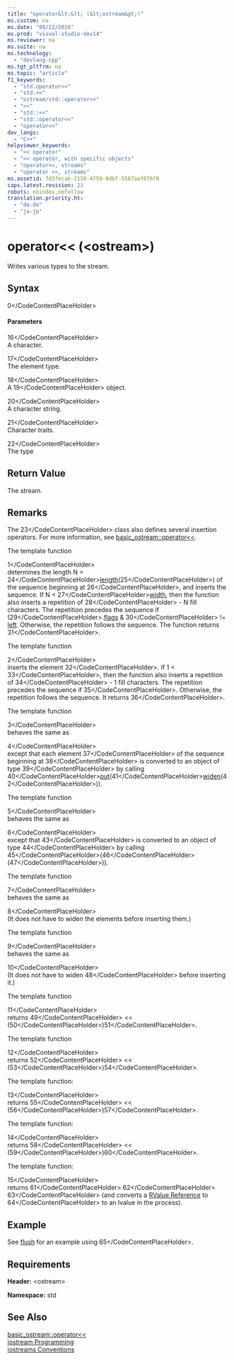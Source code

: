 ```yaml
---
title: "operator&lt;&lt; (&lt;ostream&gt;)"
ms.custom: na
ms.date: "09/22/2016"
ms.prod: "visual-studio-dev14"
ms.reviewer: na
ms.suite: na
ms.technology: 
  - "devlang-cpp"
ms.tgt_pltfrm: na
ms.topic: "article"
f1_keywords: 
  - "std.operator<<"
  - "std.<<"
  - "ostream/std::operator<<"
  - "<<"
  - "std::<<"
  - "std::operator<<"
  - "operator<<"
dev_langs: 
  - "C++"
helpviewer_keywords: 
  - "<< operator"
  - "<< operator, with specific objects"
  - "operator<<, streams"
  - "operator <<, streams"
ms.assetid: 7d3fecab-2158-4759-8dbf-5587aaf076f0
caps.latest.revision: 23
robots: noindex,nofollow
translation.priority.ht: 
  - "de-de"
  - "ja-jp"
---
```

# operator&lt;&lt; (&lt;ostream&gt;)
Writes various types to the stream.  
  
## Syntax  
  
<CodeContentPlaceHolder>0\</CodeContentPlaceHolder>  
#### Parameters  
 <CodeContentPlaceHolder>16\</CodeContentPlaceHolder>  
 A character.  
  
 <CodeContentPlaceHolder>17\</CodeContentPlaceHolder>  
 The element type.  
  
 <CodeContentPlaceHolder>18\</CodeContentPlaceHolder>  
 A <CodeContentPlaceHolder>19\</CodeContentPlaceHolder> object.  
  
 <CodeContentPlaceHolder>20\</CodeContentPlaceHolder>  
 A character string.  
  
 <CodeContentPlaceHolder>21\</CodeContentPlaceHolder>  
 Character traits.  
  
 <CodeContentPlaceHolder>22\</CodeContentPlaceHolder>  
 The type  
  
## Return Value  
 The stream.  
  
## Remarks  
 The <CodeContentPlaceHolder>23\</CodeContentPlaceHolder> class also defines several insertion operators. For more information, see [basic_ostream::operator<<](../vs140/basic_ostream--operator--.md).  
  
 The template function  
  
<CodeContentPlaceHolder>1\</CodeContentPlaceHolder>  
 determines the length N = <CodeContentPlaceHolder>24\</CodeContentPlaceHolder>[length](../vs140/char_traits--length.md)(<CodeContentPlaceHolder>25\</CodeContentPlaceHolder>) of the sequence beginning at <CodeContentPlaceHolder>26\</CodeContentPlaceHolder>, and inserts the sequence. If N < <CodeContentPlaceHolder>27\</CodeContentPlaceHolder>[width](../vs140/ios_base--width.md), then the function also inserts a repetition of <CodeContentPlaceHolder>28\</CodeContentPlaceHolder> - N fill characters. The repetition precedes the sequence if (<CodeContentPlaceHolder>29\</CodeContentPlaceHolder>.[flags](../vs140/ios_base--flags.md) & <CodeContentPlaceHolder>30\</CodeContentPlaceHolder> != [left](../vs140/left.md). Otherwise, the repetition follows the sequence. The function returns <CodeContentPlaceHolder>31\</CodeContentPlaceHolder>.  
  
 The template function  
  
<CodeContentPlaceHolder>2\</CodeContentPlaceHolder>  
 inserts the element <CodeContentPlaceHolder>32\</CodeContentPlaceHolder>. If 1 < <CodeContentPlaceHolder>33\</CodeContentPlaceHolder>, then the function also inserts a repetition of <CodeContentPlaceHolder>34\</CodeContentPlaceHolder> - 1 fill characters. The repetition precedes the sequence if <CodeContentPlaceHolder>35\</CodeContentPlaceHolder>. Otherwise, the repetition follows the sequence. It returns <CodeContentPlaceHolder>36\</CodeContentPlaceHolder>.  
  
 The template function  
  
<CodeContentPlaceHolder>3\</CodeContentPlaceHolder>  
 behaves the same as  
  
<CodeContentPlaceHolder>4\</CodeContentPlaceHolder>  
 except that each element <CodeContentPlaceHolder>37\</CodeContentPlaceHolder> of the sequence beginning at <CodeContentPlaceHolder>38\</CodeContentPlaceHolder> is converted to an object of type <CodeContentPlaceHolder>39\</CodeContentPlaceHolder> by calling <CodeContentPlaceHolder>40\</CodeContentPlaceHolder>[put](../vs140/basic_ostream--put.md)(<CodeContentPlaceHolder>41\</CodeContentPlaceHolder>[widen](../vs140/basic_ios--widen.md)(<CodeContentPlaceHolder>42\</CodeContentPlaceHolder>)).  
  
 The template function  
  
<CodeContentPlaceHolder>5\</CodeContentPlaceHolder>  
 behaves the same as  
  
<CodeContentPlaceHolder>6\</CodeContentPlaceHolder>  
 except that <CodeContentPlaceHolder>43\</CodeContentPlaceHolder> is converted to an object of type <CodeContentPlaceHolder>44\</CodeContentPlaceHolder> by calling <CodeContentPlaceHolder>45\</CodeContentPlaceHolder>(<CodeContentPlaceHolder>46\</CodeContentPlaceHolder>(<CodeContentPlaceHolder>47\</CodeContentPlaceHolder>)).  
  
 The template function  
  
<CodeContentPlaceHolder>7\</CodeContentPlaceHolder>  
 behaves the same as  
  
<CodeContentPlaceHolder>8\</CodeContentPlaceHolder>  
 (It does not have to widen the elements before inserting them.)  
  
 The template function  
  
<CodeContentPlaceHolder>9\</CodeContentPlaceHolder>  
 behaves the same as  
  
<CodeContentPlaceHolder>10\</CodeContentPlaceHolder>  
 (It does not have to widen <CodeContentPlaceHolder>48\</CodeContentPlaceHolder> before inserting it.)  
  
 The template function  
  
<CodeContentPlaceHolder>11\</CodeContentPlaceHolder>  
 returns <CodeContentPlaceHolder>49\</CodeContentPlaceHolder> << (<CodeContentPlaceHolder>50\</CodeContentPlaceHolder>)<CodeContentPlaceHolder>51\</CodeContentPlaceHolder>.  
  
 The template function  
  
<CodeContentPlaceHolder>12\</CodeContentPlaceHolder>  
 returns <CodeContentPlaceHolder>52\</CodeContentPlaceHolder> << (<CodeContentPlaceHolder>53\</CodeContentPlaceHolder>)<CodeContentPlaceHolder>54\</CodeContentPlaceHolder>.  
  
 The template function:  
  
<CodeContentPlaceHolder>13\</CodeContentPlaceHolder>  
 returns <CodeContentPlaceHolder>55\</CodeContentPlaceHolder> << (<CodeContentPlaceHolder>56\</CodeContentPlaceHolder>)<CodeContentPlaceHolder>57\</CodeContentPlaceHolder>.  
  
 The template function:  
  
<CodeContentPlaceHolder>14\</CodeContentPlaceHolder>  
 returns <CodeContentPlaceHolder>58\</CodeContentPlaceHolder> << (<CodeContentPlaceHolder>59\</CodeContentPlaceHolder>)<CodeContentPlaceHolder>60\</CodeContentPlaceHolder>.  
  
 The template function:  
  
<CodeContentPlaceHolder>15\</CodeContentPlaceHolder>  
 returns <CodeContentPlaceHolder>61\</CodeContentPlaceHolder> <CodeContentPlaceHolder>62\</CodeContentPlaceHolder> <CodeContentPlaceHolder>63\</CodeContentPlaceHolder> (and converts a [RValue Reference](../vs140/rvalue-reference-declarator----.md) to <CodeContentPlaceHolder>64\</CodeContentPlaceHolder> to an lvalue in the process).  
  
## Example  
 See [flush](../vs140/flush--standard-c---library-.md) for an example using <CodeContentPlaceHolder>65\</CodeContentPlaceHolder>.  
  
## Requirements  
 **Header:** \<ostream>  
  
 **Namespace:** std  
  
## See Also  
 [basic_ostream::operator<<](../vs140/basic_ostream--operator--.md)   
 [iostream Programming](../vs140/iostream-programming.md)   
 [iostreams Conventions](../vs140/iostreams-conventions.md)